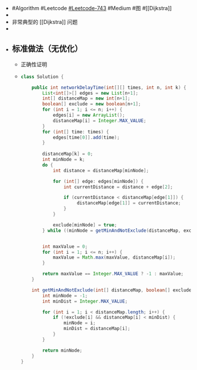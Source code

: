 - #Algorithm #Leetcode [#Leetcode-743](https://leetcode-cn.com/problems/network-delay-time/) #Medium #图 #[[Dijkstra]]
-
- 非常典型的 [[Dijkstra]] 问题
-
- ## 标准做法（无优化）
	- 正确性证明
	- ```java
	  class Solution {
	  
	      public int networkDelayTime(int[][] times, int n, int k) {
	          List<int[]>[] edges = new List[n+1];
	          int[] distanceMap = new int[n+1];
	          boolean[] exclude = new boolean[n+1];
	          for (int i = 1; i <= n; i++) {
	              edges[i] = new ArrayList();
	              distanceMap[i] = Integer.MAX_VALUE;
	          }
	          for (int[] time: times) {
	              edges[time[0]].add(time);
	          }
	          
	          distanceMap[k] = 0;
	          int minNode = k;
	          do {
	              int distance = distanceMap[minNode];
	  
	              for (int[] edge: edges[minNode]) {
	                  int currentDistance = distance + edge[2];
	  
	                  if (currentDistance < distanceMap[edge[1]]) {
	                       distanceMap[edge[1]] = currentDistance;
	                  }
	              }
	  
	              exclude[minNode] = true;
	          } while ((minNode = getMinAndNotExclude(distanceMap, exclude)) != -1);
	  
	  
	          int maxValue = 0;
	          for (int i = 1; i <= n; i++) {
	              maxValue = Math.max(maxValue, distanceMap[i]);
	          }
	  
	          return maxValue == Integer.MAX_VALUE ? -1 : maxValue;
	      }
	  
	      int getMinAndNotExclude(int[] distanceMap, boolean[] exclude) {
	          int minNode = -1;
	          int minDist = Integer.MAX_VALUE;
	  
	          for (int i = 1; i < distanceMap.length; i++) {
	              if (!exclude[i] && distanceMap[i] < minDist) {
	                  minNode = i;
	                  minDist = distanceMap[i];
	              }
	          }
	  
	          return minNode;
	      }
	  }
	  ```